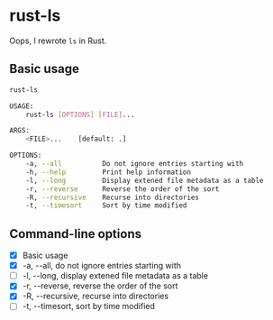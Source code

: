 # rust-ls
Oops, I rewrote `ls` in Rust.

## Basic usage
```bash
rust-ls

USAGE:
    rust-ls [OPTIONS] [FILE]...

ARGS:
    <FILE>...    [default: .]

OPTIONS:
    -a, --all          Do not ignore entries starting with
    -h, --help         Print help information
    -l, --long         Display extened file metadata as a table
    -r, --reverse      Reverse the order of the sort
    -R, --recursive    Recurse into directories
    -t, --timesort     Sort by time modified
```

## Command-line options
- [x] Basic usage
- [x] -a, --all, do not ignore entries starting with
- [ ] -l, --long, display extened file metadata as a table
- [x] -r, --reverse, reverse the order of the sort
- [x] -R, --recursive, recurse into directories
- [ ] -t, --timesort, sort by time modified
